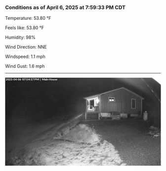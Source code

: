 ### Conditions as of April 6, 2025 at 7:59:33 PM CDT 

Temperature: 53.80 &deg;F

Feels like: 53.80 &deg;F

Humidity: 98%

Wind Direction: NNE

Windspeed: 1.1 mph

Wind Gust: 1.6 mph

---

<img src="./images/latest.jpeg"/>

